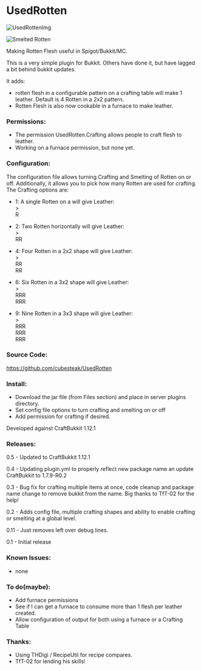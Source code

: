 UsedRotten
==========
  
![UsedRottenImg](http://media-elerium.cursecdn.com/attachments/126/187/crafting.png "UsedRotten Image")
  
![Smelted Rotten](https://goo.gl/oGnRvG "Smelting Rotten Flesh")
  
Making Rotten Flesh useful in Spigot/Bukkit/MC. 

This is a very simple plugin for Bukkit.  Others have done it, but have lagged a bit behind bukkit updates.

It adds:

 - rotten flesh in a configurable pattern on a crafting table will make 1 leather.  Default is 4 Rotten in a 2x2 pattern.
 - Rotten Flesh is also now cookable in a furnace to make leather.

### Permissions:

 - The permission UsedRotten.Crafting allows people to craft flesh to leather.
 - Working on a furnace permission, but none yet.

### Configuration:
 The configuration file allows turning Crafting and Smelting of Rotten on or off.
 Additionally, it allows you to pick how many Rotten are used for crafting.  The Crafting options are:
 
 - 1: A single Rotten on a will give Leather:  
&gt;  
R  

 - 2: Two Rotten horizontally will give Leather:  
&gt;  
RR  

 - 4: Four Rotten in a 2x2 shape will give Leather:  
&gt;  
RR  
RR  

 - 6: Six Rotten in a 3x2 shape will give Leather:  
&gt;  
RRR  
RRR  
													
 - 9: Nine Rotten in a 3x3 shape will give Leather:  
&gt;  
RRR  
RRR  
RRR  

### Source Code:
https://github.com/cubesteak/UsedRotten

### Install:

 - Download the jar file (from Files section) and place in server plugins directory.
 - Set config file options to turn crafting and smelting on or off
 - Add permission for crafting if desired.

Developed against CraftBukkit 1.12.1
 
### Releases:  
0.5 - Updated to CraftBukkit 1.12.1

0.4 - Updating plugin.yml to properly reflect new package name an update CraftBukkit to 1.7.9-R0.2

0.3 - Bug fix for crafting multiple items at once, code cleanup and package name change to remove bukkit from the name.  Big thanks to TfT-02 for the help!

0.2 -  Adds config file, multiple crafting shapes and ability to enable crafting or smelting at a global level.

0.11 - Just removes left over debug lines.

0.1 - Initial release

### Known Issues:

- none

### To do(maybe):

 - Add furnace permissions
 - See if I can get a furnace to consume more than 1 flesh per leather created.
 - Allow configuration of output for both using a furnace or a Crafting Table
 

### Thanks:
  - Using THDigi / RecipeUtil for recipe compares.
  - TfT-02 for lending his skills!
